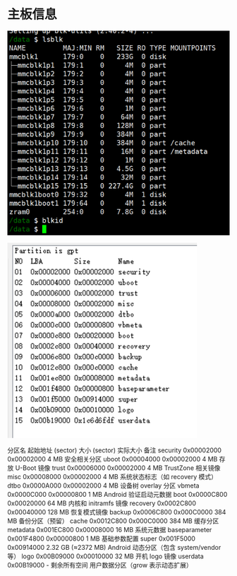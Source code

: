# 主板信息


![](./images/33409805142600.png)


![](./images/33439612455800.png)

分区名	起始地址 (sector)	大小 (sector)	实际大小	备注
security	0x00002000	0x00002000	4 MB	安全相关分区
uboot	0x00004000	0x00002000	4 MB	存放 U-Boot 镜像
trust	0x00006000	0x00002000	4 MB	TrustZone 相关镜像
misc	0x00008000	0x00002000	4 MB	系统状态标志（如 recovery 模式）
dtbo	0x0000A000	0x00002000	4 MB	设备树 overlay 分区
vbmeta	0x0000C000	0x00000800	1 MB	Android 验证启动元数据
boot	0x0000C800	0x00020000	64 MB	内核和 initramfs 镜像
recovery	0x0002C800	0x00040000	128 MB	恢复模式镜像
backup	0x0006C800	0x000C0000	384 MB	备份分区（预留）
cache	0x0012C800	0x000C0000	384 MB	缓存分区
metadata	0x001EC800	0x00008000	16 MB	系统元数据
baseparameter	0x001F4800	0x00000800	1 MB	基础参数配置
super	0x001F5000	0x00914000	2.32 GB (≈2372 MB)	Android 动态分区（包含 system/vendor 等）
logo	0x00B09000	0x00010000	32 MB	开机 logo 镜像
userdata	0x00B19000	-	剩余所有空间	用户数据分区（grow 表示动态扩展）
